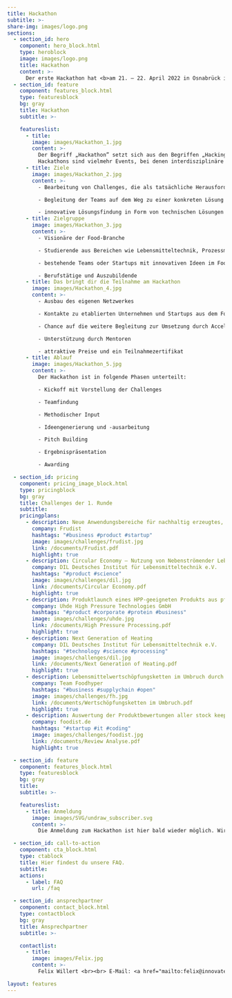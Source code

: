 ```yaml
---
title: Hackathon
subtitle: >-
share-img: images/logo.png
sections:
  - section_id: hero
    component: hero_block.html
    type: heroblock
    image: images/logo.png
    title: Hackathon
    content: >-
      Der erste Hackathon hat <b>am 21. – 22. April 2022 in Osnabrück im Alando Palais</b> stattgefunden. Den Termin für den 2. Hackathon findet ihr bald hier.
  - section_id: feature
    component: features_block.html
    type: featuresblock
    bg: gray
    title: Hackathon
    subtitle: >-

    featureslist:
      - title:
        image: images/Hackathon_1.jpg
        content: >-
          Der Begriff „Hackathon” setzt sich aus den Begriffen „Hacking” und „Marathon” zusammen. Die Verwendung des Begriffs „Hacking” ist dabei spielerisch gemeint und bezieht sich nicht auf kriminelle Cyberaktivitäten.
          Hackathons sind vielmehr Events, bei denen interdisziplinäre Teams in kurzer Zeit kollaborativ Lösungen für praxisrelevante Herausforderungen der Industrie und Wirtschaft erarbeiten. Beim FoodHyper-Hackathon handelt es sich um Herausforderungen, die speziell aus dem Lebensmittelbereich kommen.
      - title: Ziele
        image: images/Hackathon_2.jpg
        content: >-
          - Bearbeitung von Challenges, die als tatsächliche Herausforderung in der Arbeit des Unternehmens oder der Institution aufgekommen sind

          - Begleitung der Teams auf dem Weg zu einer konkreten Lösung

          - innovative Lösungsfindung in Form von technischen Lösungen oder neuen Geschäftsmodellen
      - title: Zielgruppe
        image: images/Hackathon_3.jpg
        content: >-
          - Visionäre der Food-Branche

          - Studierende aus Bereichen wie Lebensmitteltechnik, Prozessmanagement, Informatik, BWL uvm.

          - bestehende Teams oder Startups mit innovativen Ideen im Food(Tech)-Bereich mit eigener Challenge

          - Berufstätige und Auszubildende
      - title: Das bringt dir die Teilnahme am Hackathon
        image: images/Hackathon_4.jpg
        content: >-
          - Ausbau des eigenen Netzwerkes

          - Kontakte zu etablierten Unternehmen und Startups aus dem Food-Bereich

          - Chance auf die weitere Begleitung zur Umsetzung durch Acceleration-Programme

          - Unterstützung durch Mentoren

          - attraktive Preise und ein Teilnahmezertifikat
      - title: Ablauf
        image: images/Hackathon_5.jpg
        content: >-
          Der Hackathon ist in folgende Phasen unterteilt:

          - Kickoff mit Vorstellung der Challenges

          - Teamfindung

          - Methodischer Input

          - Ideengenerierung und -ausarbeitung 

          - Pitch Building

          - Ergebnispräsentation

          - Awarding

  - section_id: pricing
    component: pricing_image_block.html
    type: pricingblock
    bg: gray
    title: Challenges der 1. Runde
    subtitle:
    pricingplans:
      - description: Neue Anwendungsbereiche für nachhaltig erzeugtes, getrocknetes Obst und Gemüse
        company: Frudist
        hashtags: "#business #product #startup"
        image: images/challenges/frudist.jpg
        link: /documents/Frudist.pdf
        highlight: true
      - description: Circular Economy – Nutzung von Nebenströmender Lebensmittelwertschöpfungskette
        company: DIL Deutsches Institut für Lebensmitteltechnik e.V.
        hashtags: "#product #science"
        image: images/challenges/dil.jpg
        link: /documents/Circular Economy.pdf
        highlight: true
      - description: Produktlaunch eines HPP-geeigneten Produkts aus pflanzlichen Proteinen
        company: Uhde High Pressure Technologies GmbH
        hashtags: "#product #corporate #protein #business"
        image: images/challenges/uhde.jpg
        link: /documents/High Pressure Processing.pdf
        highlight: true
      - description: Next Generation of Heating
        company: DIL Deutsches Institut für Lebensmitteltechnik e.V.
        hashtags: "#technology #science #processing"
        image: images/challenges/dil.jpg
        link: /documents/Next Generation of Heating.pdf
        highlight: true
      - description: Lebensmittelwertschöpfungsketten im Umbruch durch Corona und Krieg
        company: Team Foodhyper
        hashtags: "#business #supplychain #open"
        image: images/challenges/fh.jpg
        link: /documents/Wertschöpfungsketten im Umbruch.pdf
        highlight: true
      - description: Auswertung der Produktbewertungen aller stock keeping units als Datenbasis für die Produktentwicklung.
        company: foodist.de
        hashtags: "#startup #it #coding"
        image: images/challenges/foodist.jpg
        link: /documents/Review Analyse.pdf
        highlight: true

  - section_id: feature
    component: features_block.html
    type: featuresblock
    bg: gray
    title:
    subtitle: >-

    featureslist:
      - title: Anmeldung
        image: images/SVG/undraw_subscriber.svg
        content: >-
          Die Anmeldung zum Hackathon ist hier bald wieder möglich. Wir freuen uns über deine Teilnahme!

  - section_id: call-to-action
    component: cta_block.html
    type: ctablock
    title: Hier findest du unsere FAQ.
    subtitle:
    actions:
      - label: FAQ
        url: /faq

  - section_id: ansprechpartner
    component: contact_block.html
    type: contactblock
    bg: gray
    title: Ansprechpartner
    subtitle: >-

    contactlist:
      - title:
        image: images/Felix.jpg
        content: >-
          Felix Willert <br><br> E-Mail: <a href="mailto:felix@innovate-os.de">felix@innovate-os.de </a><br><br> Tel.: 0541 50798526

layout: features
---
```


